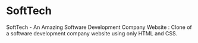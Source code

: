 # SoftTech
SoftTech - An Amazing Software Development Company Website
: Clone of a software development company website using only HTML and CSS.

